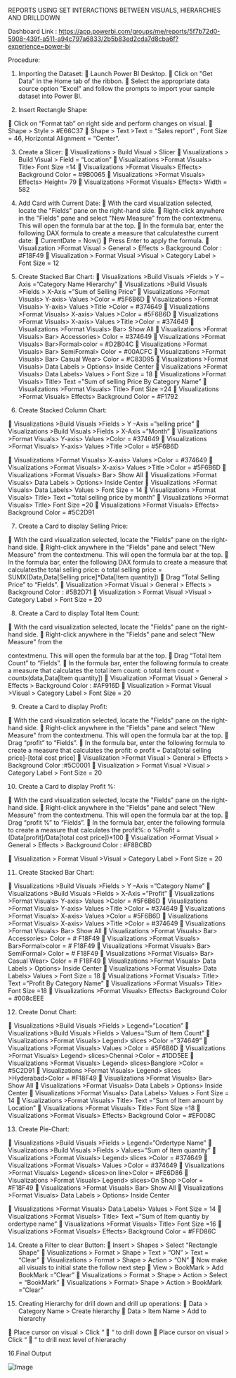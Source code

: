  REPORTS USING SET INTERACTIONS BETWEEN VISUALS, HIERARCHIES AND DRILLDOWN




Dashboard Link : https://app.powerbi.com/groups/me/reports/5f7b72d0-5908-439f-a511-a94c797a6833/2b5b83ed2cda7d8cba6f?experience=power-bi


 Procedure:
1.	Importing the Dataset:
	Launch Power BI Desktop.
	Click on "Get Data" in the Home tab of the ribbon.
	Select the appropriate data source option "Excel” and follow the prompts to import your sample dataset into Power BI.


2.	Insert Rectangle Shape:


	Click on “Format tab” on right side and perform changes on visual.
	Shape > Style > #E66C37
	Shape > Text >Text = “Sales report” , Font Size = 46, Horizontal Alignment = “Center”.



3.	Create a Slicer:
	Visualizations > Build Visual > Slicer
	Visualizations > Build Visual > Field = “Location”
	Visualizations >Format Visuals> Title> Font Size =14
	Visualizations >Format Visuals> Effects> Background Color = #9B0065
	Visualizations >Format Visuals> Effects> Height= 79
	Visualizations >Format Visuals> Effects> Width = 582


4.	Add Card with Current Date:
	With the card visualization selected, locate the "Fields" pane on the right-hand side.
	Right-click anywhere in the "Fields" pane and select "New Measure" from the contextmenu. This will open the formula bar at the top.
	In the formula bar, enter the following DAX formula to create a measure that calculatesthe current date:
	CurrentDate = Now()
	Press Enter to apply the formula.
	Visualization >Format Visual > General > Effects > Background Color : #F18F49
	Visualization > Format Visual >Visual > Category Label > Font Size = 12

5.	Create Stacked Bar Chart:
	Visualizations >Build Visuals >Fields > Y –Axis =”Category Name Hierarchy”
	Visualizations >Build Visuals >Fields > X-Axis =”Sum of Selling Price”
	Visualizations >Format Visuals> Y-axis> Values >Color = #5F6B6D
	Visualizations >Format Visuals> Y-axis> Values >Title >Color = #374649
	Visualizations >Format Visuals> X-axis> Values >Color = #5F6B6D
	Visualizations >Format Visuals> X-axis> Values >Title >Color = #374649
	Visualizations >Format Visuals> Bar> Show All
	Visualizations >Format Visuals> Bar> Accessories> Color = #374649
	Visualizations >Format Visuals> Bar>Formal>color = #D2B04C
	Visualizations >Format Visuals> Bar> SemiFormal> Color = #00ACFC
	Visualizations >Format Visuals> Bar> Casual Wear> Color = #C83D95
	Visualizations >Format Visuals> Data Labels > Options> Inside Center
	Visualizations >Format Visuals> Data Labels> Values > Font Size = 18
	Visualizations >Format Visuals> Title> Text =”Sum of selling Price By Category Name”
	Visualizations >Format Visuals> Title> Font Size =24
	Visualizations >Format Visuals> Effects> Background Color = #F1792


6.	Create Stacked Column Chart:

	Visualizations >Build Visuals >Fields > Y –Axis =”selling price”
	Visualizations >Build Visuals >Fields > X-Axis =”Month”
	Visualizations >Format Visuals> Y-axis> Values >Color = #374649
	Visualizations >Format Visuals> Y-axis> Values >Title >Color = #5F6B6D
 

	Visualizations >Format Visuals> X-axis> Values >Color = #374649
	Visualizations >Format Visuals> X-axis> Values >Title >Color = #5F6B6D
	Visualizations >Format Visuals> Bar> Show All
	Visualizations >Format Visuals> Data Labels > Options> Inside Center
	Visualizations >Format Visuals> Data Labels> Values > Font Size = 14
	Visualizations >Format Visuals> Title> Text =”total selling price by month”
	Visualizations >Format Visuals> Title> Font Size =20
	Visualizations >Format Visuals> Effects> Background Color = #5C2D91


7.	Create a Card to display Selling Price:

	With the card visualization selected, locate the "Fields" pane on the right-hand side.
	Right-click anywhere in the "Fields" pane and select "New Measure" from the contextmenu. This will open the formula bar at the top.
	In the formula bar, enter the following DAX formula to create a measure that calculatesthe total selling price:
o total selling price = SUMX(Data,Data[Selling price]*Data[Item quantity])
	Drag “Total Selling Price” to “Fields”.
	Visualization >Format Visual > General > Effects > Background Color : #5B2D71
	Visualization > Format Visual >Visual > Category Label > Font Size = 20


8.	Create a Card to display Total Item Count:

	With the card visualization selected, locate the "Fields" pane on the right-hand side.
	Right-click anywhere in the "Fields" pane and select "New Measure" from the
 

contextmenu. This will open the formula bar at the top.
	Drag “Total Item Count” to “Fields”.
	In the formula bar, enter the following formula to create a measure that calculates the total item count:
o total item count = countx(data,Data[Item quantity])
	Visualization >Format Visual > General > Effects > Background Color : #AF916D
	Visualization > Format Visual >Visual > Category Label > Font Size = 20


9.	Create a Card to display Profit:

	With the card visualization selected, locate the "Fields" pane on the right-hand side.
	Right-click anywhere in the "Fields" pane and select "New Measure" from the contextmenu. This will open the formula bar at the top.
	Drag “profit” to “Fields”.
	In the formula bar, enter the following formula to create a measure that calculates the profit:
o profit = Data[total selling price]-[total cost price]
	Visualization >Format Visual > General > Effects > Background Color :#5C0001
	Visualization > Format Visual >Visual > Category Label > Font Size = 20


10.	Create a Card to display Profit %:

	With the card visualization selected, locate the "Fields" pane on the right-hand side.
	Right-click anywhere in the "Fields" pane and select "New Measure" from the contextmenu. This will open the formula bar at the top.
	Drag “profit %” to “Fields”.
	In the formula bar, enter the following formula to create a measure that calculates the profit%:
o %Profit = (Data[profit]/Data[total cost price])*100
	Visualization >Format Visual > General > Effects > Background Color : #F8BCBD
 

	Visualization > Format Visual >Visual > Category Label > Font Size = 20


11.	Create Stacked Bar Chart:

	Visualizations >Build Visuals >Fields > Y –Axis =”Category Name”
	Visualizations >Build Visuals >Fields > X-Axis =”Profit”
	Visualizations >Format Visuals> Y-axis> Values >Color = #5F6B6D
	Visualizations >Format Visuals> Y-axis> Values >Title >Color = #374649
	Visualizations >Format Visuals> X-axis> Values >Color = #5F6B6D
	Visualizations >Format Visuals> X-axis> Values >Title >Color = #374649
	Visualizations >Format Visuals> Bar> Show All
	Visualizations >Format Visuals> Bar> Accessories> Color = # F18F49
	Visualizations >Format Visuals> Bar>Formal>color = # F18F49
	Visualizations >Format Visuals> Bar> SemiFormal> Color = # F18F49
	Visualizations >Format Visuals> Bar> Casual Wear> Color = # F18F49
	Visualizations >Format Visuals> Data Labels > Options> Inside Center
	Visualizations >Format Visuals> Data Labels> Values > Font Size = 18
	Visualizations >Format Visuals> Title> Text =”Profit By Category Name”
	Visualizations >Format Visuals> Title> Font Size =18
	Visualizations >Format Visuals> Effects> Background Color = #008cEEE

12.	Create Donut Chart:

	Visualizations >Build Visuals >Fields > Legend=”Location”
	Visualizations >Build Visuals >Fields > Values=”Sum of Item Count”
	Visualizations >Format Visuals> Legend> slices >Color =”374649”
	Visualizations >Format Visuals> Values >Color = #5F6B6D
	Visualizations >Format Visuals> Legend> slices>Chennai >Color = #1DD5EE
	Visualizations >Format Visuals> Legend> slices>Banglore >Color = #5C2D91
	Visualizations >Format Visuals> Legend> slices >Hyderabad>Color = #F18F49
	Visualizations >Format Visuals> Bar> Show All
	Visualizations >Format Visuals> Data Labels > Options> Inside Center
	Visualizations >Format Visuals> Data Labels> Values > Font Size = 14
	Visualizations >Format Visuals> Title> Text =”Sum of Item amount by Location”
	Visualizations >Format Visuals> Title> Font Size =18
	Visualizations >Format Visuals> Effects> Background Color = #EF008C



13.	Create Pie-Chart:

	Visualizations >Build Visuals >Fields > Legend=”Ordertype Name”
	Visualizations >Build Visuals >Fields > Values=”Sum of Item quantity”
	Visualizations >Format Visuals> Legend> slices >Color = #374649
	Visualizations >Format Visuals> Values >Color = #374649
	Visualizations >Format Visuals> Legend> slices>on line>Color = #FE6D86
	Visualizations >Format Visuals> Legend> slices>On Shop >Color = #F18F49
	Visualizations >Format Visuals> Bar> Show All
	Visualizations >Format Visuals> Data Labels > Options> Inside Center
 

	Visualizations >Format Visuals> Data Labels> Values > Font Size = 14
	Visualizations >Format Visuals> Title> Text =”Sum of Item quantiy by ordertype name”
	Visualizations >Format Visuals> Title> Font Size =16
	Visualizations >Format Visuals> Effects> Background Color = #FFD86C


14.	Create a Filter to clear Button:
	Insert > Shapes > Select “Rectangle Shape”
	Visualizations > Format > Shape > Text > “ON” > Text = “Clear”
	Visualizations > Format > Shape > Action > “ON”
	Now make all visuals to initial state the follow next step
	View > BookMark > Add BookMark =”Clear”
	Visualizations > Format > Shape > Action > Select = “BookMark”
	Visualizations > Format> Shape > Action > BookMark =”Clear”


15.	Creating Hierarchy for drill down and drill up operations:
	Data > Category Name > Create hierarchy
	Data > Item Name > Add to hierarchy
 

	Place cursor on visual > Click “  “ to drill down
	Place cursor on visual > Click “  “ to drill next level of hierarachy

16.Final Output

![Image](https://github.com/user-attachments/assets/7994b64e-ae56-49c1-8c66-934fe0c5fe37)
